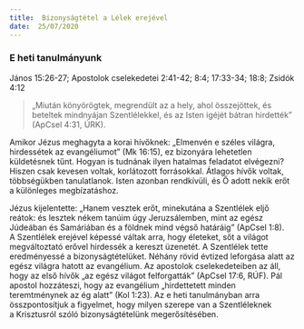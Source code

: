 ```yaml
---
title:  Bizonyságtétel a Lélek erejével
date:  25/07/2020
---
```


### E heti tanulmányunk
János 15:26-27; Apostolok cselekedetei 2:41-42; 8:4; 17:33-34; 18:8; Zsidók 4:12

> <p></p>
> „Miután könyörögtek, megrendült az a hely, ahol összejöttek, és beteltek mindnyájan Szentlélekkel, és az Isten igéjét bátran hirdették” (ApCsel 4:31, ÚRK).

Amikor Jézus meghagyta a korai hívőknek: „Elmenvén e széles világra, hirdessétek az evangéliumot” (Mk 16:15), ez bizonyára lehetetlen küldetésnek tűnt. Hogyan is tudnának ilyen hatalmas feladatot elvégezni? Hiszen csak kevesen voltak, korlátozott forrásokkal. Átlagos hívők voltak, többségükben tanulatlanok. Isten azonban rendkívüli, és Ő adott nekik erőt a különleges megbízatáshoz.

Jézus kijelentette: „Hanem vesztek erőt, minekutána a Szentlélek eljő reátok: és lesztek nékem tanúim úgy Jeruzsálemben, mint az egész Júdeában és Samáriában és a földnek mind végső határáig” (ApCsel 1:8). A Szentlélek erejével képessé váltak arra, hogy életeket, sőt a világot megváltoztató erővel hirdessék a kereszt üzenetét. A Szentlélek tette eredményessé a bizonyságtételüket. Néhány rövid évtized leforgása alatt az egész világra hatott az evangélium. Az apostolok cselekedeteiben az áll, hogy az első hívők „az egész világot felforgatták” (ApCsel 17:6, RÚF). Pál apostol hozzáteszi, hogy az evangélium „hirdettetett minden teremtménynek az ég alatt” (Kol 1:23). Az e heti tanulmányban arra összpontosítjuk a figyelmet, hogy milyen szerepe van a Szentléleknek a Krisztusról szóló bizonyságtételünk megerősítésében.